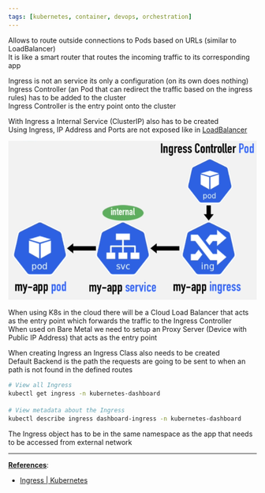 ```yaml
---
tags: [kubernetes, container, devops, orchestration]
---
```


Allows to route outside connections to Pods based on URLs (similar to LoadBalancer)  
It is like a smart router that routes the incoming traffic to its corresponding app

Ingress is not an service its only a configuration (on its own does nothing)  
Ingress Controller (an Pod that can redirect the traffic based on the ingress rules) has to be added to the cluster  
Ingress Controller is the entry point onto the cluster

With Ingress a Internal Service (ClusterIP) also has to be created  
Using Ingress, IP Address and Ports are not exposed like in [LoadBalancer](Kubernetes%20Services.md#load-balancer)

![Ingress Controller|400](../images/ingress-controller.png)

When using K8s in the cloud there will be a Cloud Load Balancer that acts as the entry point which forwards the traffic to the Ingress Controller  
When used on Bare Metal we need to setup an Proxy Server (Device with Public IP Address) that acts as the entry point

When creating Ingress an Ingress Class also needs to be created  
Default Backend is the path the requests are going to be sent to when an path is not found in the defined routes

````bash
# View all Ingress
kubectl get ingress -n kubernetes-dashboard

# View metadata about the Ingress
kubectl describe ingress dashboard-ingress -n kubernetes-dashboard
````

The Ingress object has to be in the same namespace as the app that needs to be accessed from external network

---

**<u>References</u>**:

* [Ingress | Kubernetes](https://kubernetes.io/docs/concepts/services-networking/ingress/)
